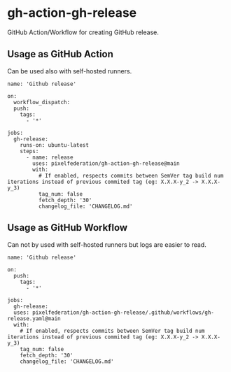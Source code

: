 # gh-action-gh-release

GitHub Action/Workflow for creating GitHub release.

## Usage as GitHub Action

Can be used also with self-hosted runners.

```
name: 'Github release'

on:
  workflow_dispatch:
  push:
    tags:
      - '*'

jobs:
  gh-release:
    runs-on: ubuntu-latest
    steps:
      - name: release
        uses: pixelfederation/gh-action-gh-release@main
        with:
          # If enabled, respects commits between SemVer tag build num iterations instead of previous commited tag (eg: X.X.X-y_2 -> X.X.X-y_3)
          tag_num: false
          fetch_depth: '30'
          changelog_file: 'CHANGELOG.md'
```

## Usage as GitHub Workflow

Can not by used with self-hosted runners but logs are easier to read.

```
name: 'Github release'

on:
  push:
    tags:
      - '*'

jobs:
  gh-release:
  uses: pixelfederation/gh-action-gh-release/.github/workflows/gh-release.yaml@main
  with:
    # If enabled, respects commits between SemVer tag build num iterations instead of previous commited tag (eg: X.X.X-y_2 -> X.X.X-y_3)
    tag_num: false
    fetch_depth: '30'
    changelog_file: 'CHANGELOG.md'

```
